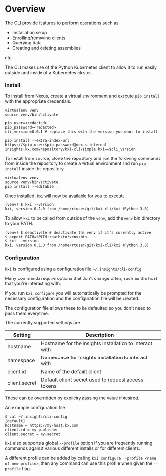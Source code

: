 # Overview

The CLI provide features to perform operations such as

* Installation setup
* Enrolling/removing clients
* Querying data
* Creating and deleting assemblies

etc

The CLI makes use of the Python Kubernetes client to allow it to run easily outside and inside of a Kubernetes cluster.

### Install

To install from Nexus, create a virtual environment and execute `pip install` with the appropriate credentials.

```shell-session
virtualenv venv
source venv/bin/activate

pip_user=<redacted>
pip_password=<redacted>
cli_version=0.0.1 # replace this with the version you want to install

pip install --extra-index-url https://$pip_user:$pip_password@nexus.internal-insights.kx.com/repository/kxi-cli/simple kxi==$cli_version
```

To install from source, clone the repository and run the following commands from inside the repository to create a virtual environment and run `pip install` inside the repository

```shell-session
virtualenv venv
source venv/bin/activate
pip install --editable .
```

Once installed, `kxi` will now be available for you to execute.

```shell-session
(venv) $ kxi --version
kxi, version 0.1.0 from /home/rtuser/git/kxi-cli/kxi (Python 3.8)
```

To allow `kxi` to be called from outside of the `venv`, add the `venv` bin directory to your PATH.

```shell-session
(venv) $ deactivate # deactivate the venv if it's currently active
$ export PATH=$PATH:/path/to/venv/bin
$ kxi --version
kxi, version 0.1.0 from /home/rtuser/git/kxi-cli/kxi (Python 3.8)
```

### Configuration

`kxi` is configured using a configuration file `~/.insights/cli-config`

Many commands require options that don't change often, such as the host that you're interacting with.

If you run `kxi configure` you will automatically be prompted for the necessary configuration and the configuration file will be created.

The configuration file allows these to be defaulted so you don't need to pass them everytime.

The currently supported settings are

|Setting|Description|
|-------|-----------|
|hostname|Hostname for the Insights installation to interact with|
|namespace|Namespace for Insights installation to interact with|
|client.id|Name of the default client|
|client.secret|Default client secret used to request access tokens|

These can be overridden by explicity passing the value if desired.

An example configuration file

```shell-session
$ cat ~/.insights/cli-config
[default]
hostname = https://my-host.kx.com
client.id = my-publisher
client.secret = my-secret
```

`kxi` also supports a global `--profile` option if you are frequently running commands against various different installs or for different clients.

A different profile can be added by calling `kxi configure --profile <name of new profile>`, then any command can use this profile when given the `--profile` flag.

